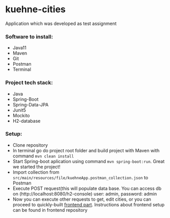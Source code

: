 # kuehne-cities

Application which was developed as test assignment

### Software to install:

- Java11
- Maven
- Git
- Postman
- Terminal

### Project tech stack:
- Java
- Spring-Boot
- Spring-Data-JPA
- Junit5
- Mockito
- H2-database


### Setup:

* Clone repository
* In terminal go do project root folder and build project with Maven with command `mvn clean install`
* Start Spring-boot aplication using command `mvn spring-boot:run`. Great we started the project!
* Import collection from `src/main/resources/file/kuehneApp.postman_collection.json` to Postman
* Execute POST request(this will populate data base. 
  You can access db on (http://localhost:8080/h2-console) user: admin, password: admin
* Now you can execute other requests to get, edit cities, or you can proceed to quickly-built [frontend part](https://github.com/igorFilipenco/kuehne-cities-frontend). Instructions about frontend setup can be found in frontend repository 
